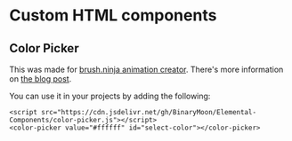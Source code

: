 # Custom HTML components

## Color Picker

This was made for [brush.ninja animation creator](https://brush.ninja/create/animation-maker/).
There's more information on [the blog post](https://www.binarymoon.co.uk/writing/creating-a-custom-html-elements-a-colour-picker/).

You can use it in your projects by adding the following:

```
<script src="https://cdn.jsdelivr.net/gh/BinaryMoon/Elemental-Components/color-picker.js"></script>
<color-picker value="#ffffff" id="select-color"></color-picker>
```
